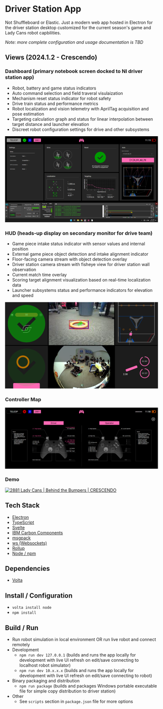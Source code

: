 # Driver Station App

Not Shuffleboard or Elastic. Just a modern web app hosted in Electron for the driver station desktop customized for the current season's game and Lady Cans robot capbilities.

_Note: more complete configuration and usage documentation is TBD_

## Views (2024.1.2 - Crescendo)

### Dashboard (primary notebook screen docked to NI driver station app)
* Robot, battery and game status indicators
* Auto command selection and field traveral visulaization
* Mechanism reset status indicator for robot safety
* Drive train status and performance metrics
* Robot localization and vision telemetry with AprilTag acquisition and pose estimation
* Targeting calculation graph and status for linear interpolation between target distance and launcher elevation
* Discreet robot configuration settings for drive and other subsystems

![Dashboard](screenshots/dashboard.png)

### HUD (heads-up display on secondary monitor for drive team)
* Game piece intake status indicator with sensor values and internal position
* External game piece object detection and intake alignment indicator
* Floor-facing camera stream with object detection overlay
* Driver station camera stream with fisheye view for driver station wall observation
* Current match time overlay
* Scoring target alignment visualization based on real-time localization data
* Launcher subsystems status and performance indicators for elevation and speed

![HUD (Heads-Up Display)](screenshots/hud.png)

### Controller Map
![Controller Map](screenshots/controller-map.png)

### Demo
[![2881 Lady Cans | Behind the Bumpers | CRESCENDO](https://img.youtube.com/vi/B-pHaoalEUw/0.jpg)](https://youtu.be/B-pHaoalEUw?t=312)

## Tech Stack

* [Electron](https://www.electronjs.org/)
* [TypeScript](https://www.typescriptlang.org/)
* [Svelte](https://svelte.dev/)
* [IBM Carbon Components](https://svelte.carbondesignsystem.com/)
* [msgpack](https://msgpack.org/)
* [ws (Websockets)](https://github.com/websockets/ws)
* [Rollup](https://rollupjs.org/)
* [Node / npm](https://nodejs.org/en)

## Dependencies

* [Volta](https://docs.volta.sh/guide/getting-started)

## Install / Configuration

* `volta install node`
* `npm install`

## Build / Run

* Run robot simulation in local environment OR run live robot and connect remotely
* Development
  * `npm run dev 127.0.0.1` (builds and runs the app locally for development with live UI refresh on edit/save connecting to localhost robot simulator)
  * `npm run dev 10.x.x.x` (builds and runs the app locally for development with live UI refresh on edit/save connecting to robot)
* Binary packaging and distribution
  * `npm run package` (builds and packages Windows portable executable file for simple copy distribution to driver station)
* Other
  * See `scripts` section in `package.json` file for more options
